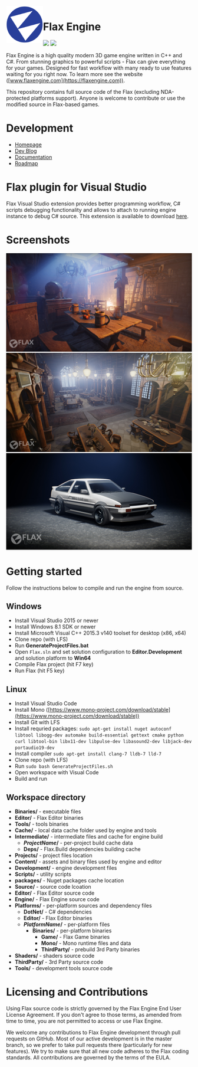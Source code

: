 <img align="left" src="Development/Images/Logo.png" width="100px"/>
<h1>Flax Engine</h1>
<a href="https://marketplace.visualstudio.com/items?itemName=Flax.FlaxVS"><img src="https://img.shields.io/badge/vs-extension-green.svg"/></a>
<a href="https://flaxengine.com/discord"><img src="https://discordapp.com/api/guilds/437989205315158016/widget.png"/></a>

Flax Engine is a high quality modern 3D game engine written in C++ and C#.
From stunning graphics to powerful scripts - Flax can give everything for your games. Designed for fast workflow with many ready to use features waiting for you right now. To learn more see the website ([www.flaxengine.com](https://flaxengine.com)).

This repository contains full source code of the Flax (excluding NDA-protected platforms support). Anyone is welcome to contribute or use the modified source in Flax-based games.

# Development

* [Homepage](https://flaxengine.com)
* [Dev Blog](https://flaxengine.com/blog)
* [Documentation](https://docs.flaxengine.com)
* [Roadmap](https://trello.com/b/NQjLXRCP/flax-roadmap)

# Flax plugin for Visual Studio

Flax Visual Studio extension provides better programming workflow, C# scripts debugging functionality and allows to attach to running engine instance to debug C# source. This extension is available to download [here](https://marketplace.visualstudio.com/items?itemName=Flax.FlaxVS).

# Screenshots

![rendering](Development/Images/flax-pic-1.jpg "Rendering")
![performance](Development/Images/flax-pic-3.jpg "High Performance")
![pbr-rendering](Development/Images/flax-pic-2.jpg "PBR Rendering")

# Getting started

Follow the instructions below to compile and run the engine from source.

## Windows

* Install Visual Studio 2015 or newer
* Install Windows 8.1 SDK or newer
* Install Microsoft Visual C++ 2015.3 v140 toolset for desktop (x86, x64)
* Clone repo (with LFS)
* Run **GenerateProjectFiles.bat**
* Open `Flax.sln` and set solution configuration to **Editor.Development** and solution platform to **Win64**
* Compile Flax project (hit F7 key)
* Run Flax (hit F5 key)

## Linux

* Install Visual Studio Code
* Install Mono ([https://www.mono-project.com/download/stable](https://www.mono-project.com/download/stable))
* Install Git with LFS
* Install requried packages: `sudo apt-get install nuget autoconf libtool libogg-dev automake build-essential gettext cmake python curl libtool-bin libx11-dev libpulse-dev libasound2-dev libjack-dev portaudio19-dev`
* Install compiler `sudo apt-get install clang-7 lldb-7 lld-7`
* Clone repo (with LFS)
* Run `sudo bash GenerateProjectFiles.sh`
* Open workspace with Visual Code
* Build and run

## Workspace directory

- **Binaries/** - executable files
 - **Editor/** - Flax Editor binaries
 - **Tools/** - tools binaries
- **Cache/** - local data cache folder used by engine and tools
 - **Intermediate/** - intermediate files and cache for engine build
   - ***ProjectName*/** - per-project build cache data
   - **Deps/** - Flax.Build dependencies building cache
  - **Projects/** - project files location
- **Content/** - assets and binary files used by engine and editor
- **Development/** - engine development files
 - **Scripts/** - utility scripts
- **packages/** - Nuget packages cache location
- **Source/** - source code lcoation
 - **Editor/** - Flax Editor source code
 - **Engine/** - Flax Engine source code
 - **Platforms/** - per-platform sources and dependency files
   - **DotNet/** - C# dependencies
   - **Editor/** - Flax Editor binaries
   - ***PlatformName*/** - per-platform files
     - **Binaries/** - per-platform binaries
       - **Game/** - Flax Game binaries
       - **Mono/** - Mono runtime files and data
       - **ThirdParty/** - prebuild 3rd Party binaries
 - **Shaders/** - shaders source code
 - **ThirdParty/** - 3rd Party source code
 - **Tools/** - development tools source code

# Licensing and Contributions

Using Flax source code is strictly governed by the Flax Engine End User License Agreement. If you don't agree to those terms, as amended from time to time, you are not permitted to access or use Flax Engine.

We welcome any contributions to Flax Engine development through pull requests on GitHub. Most of our active development is in the master branch, so we prefer to take pull requests there (particularly for new features). We try to make sure that all new code adheres to the Flax coding standards. All contributions are governed by the terms of the EULA.
